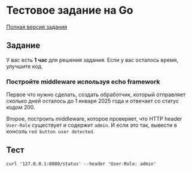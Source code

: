 # Тестовое задание на Go

[Полная версия задания](docs/testtask.pdf)

## Задание

У вас есть **1 час** для решения задания. Если у вас осталось время, улучшите код.

### Постройте middleware используя echo framework

Первое что нужно сделать, создать обработчик, который отправляет сколько дней осталось до 1 января 2025 года и отвечает со статус кодом 200.

Второе, построить middleware, которое проверяет, что HTTP header `User-Role` существует и содержит `admin`. И если это так, вывести в консоль `red button user detected`.

## Тест

```shell
curl '127.0.0.1:8080/status' --header 'User-Role: admin'
```

